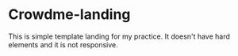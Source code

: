 # Crowdme-landing
This is simple template landing for my practice.
It doesn't have hard elements and it is not responsive.
